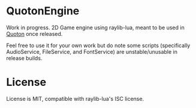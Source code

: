 # QuotonEngine
Work in progress. 2D Game engine using raylib-lua, meant to be used in [Quoton](https://github.com/JeremyGamer13/Quoton) once released.

Feel free to use it for your own work but do note some scripts (specifically AudioService, FileService, and FontService) are unstable/unusable in release builds.

# License
License is MIT, compatible with raylib-lua's ISC license.
